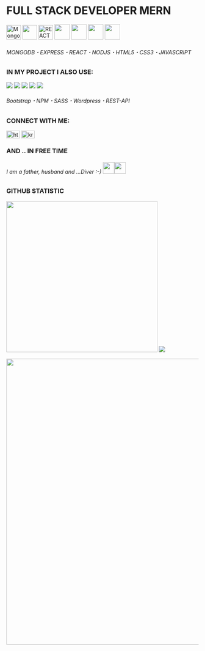 
<h1>FULL STACK DEVELOPER MERN</h1>
  
<p>
  <img src="https://img.icons8.com/external-tal-revivo-shadow-tal-revivo/48/null/external-mongodb-a-cross-platform-document-oriented-database-program-logo-shadow-tal-revivo.png" height="38px" alt="MongoDB" />
<img src="https://milek.wroclaw.pl/express.png" width="38px" height="38px">
<img src="https://img.icons8.com/office/100/null/react.png" width="38px" height="38px" alt="REACT">
<img src="https://user-images.githubusercontent.com/119612386/214430885-e2f2cabd-c578-4999-ab9f-2e50db1d2d82.png" width="40px" height="40px">
<img src="https://user-images.githubusercontent.com/119612386/214434464-b6d565b5-e364-4a3b-abc0-889260b90648.png" width="40px" height="40px">
<img src="https://user-images.githubusercontent.com/119612386/214434991-98ed5528-a192-4df6-a144-ee623d0c6822.png"  width="40px" height="40px">
<img src="https://user-images.githubusercontent.com/119612386/214437242-4236cfcc-5d96-4d84-a34a-0e0507ddc8fb.png"  width="40px" height="40px">
</p>

<h6>MONGODB&#x30FB;EXPRESS&#x30FB;REACT&#x30FB;NODJS&#x30FB;HTML5&#x30FB;CSS3&#x30FB;JAVASCRIPT</h6>

<h3>IN MY PROJECT I ALSO USE:</h3>
<p><img src="https://img.icons8.com/color/48/null/bootstrap.png"/>
<img src="https://img.icons8.com/color/48/null/npm.png" />
<img src="https://img.icons8.com/color/48/null/sass.png" />
<img src="https://img.icons8.com/color/16/null/wordpress.png" />
<img src="https://img.icons8.com/ultraviolet/40/null/api-settings.png"/>
 
<br>
</p>
   <h6>Bootstrap&#x30FB;NPM&#x30FB;SASS&#x30FB;Wordpress&#x30FB;REST-API</h6>
</p>
<h3 align="left">CONNECT WITH ME:</h3>
<p align="left">
<a href="https://www.linkedin.com/in/krzysztof-miłek-010694198/" target="blank"><img align="center" src="https://raw.githubusercontent.com/rahuldkjain/github-profile-readme-generator/master/src/images/icons/Social/linked-in-alt.svg" alt="https://www.linkedin.com/in/krzysztof-miłek-010694198/" height="20" width="35" /></a>
<a href="https://fb.com/krzysztof.milek" target="blank"><img align="center" src="https://raw.githubusercontent.com/rahuldkjain/github-profile-readme-generator/master/src/images/icons/Social/facebook.svg" alt="krzysztof.milek" height="20" width="35" /></a><br>
<h3>AND .. IN FREE TIME</h3>
<p align="left">
<h6>I am a father, husband and ...Diver :-) <img src="https://user-images.githubusercontent.com/119612386/214439373-a628d76f-aa81-4bed-abf1-8af4a3ea4680.png" width="30px" height="30px"><img src="https://img.icons8.com/flat-round/64/null/ok-hand.png" width="30px" height="30px"/>
</h6>
</p>
<h3>GITHUB STATISTIC</h3>

<img src="https://github-readme-stats.vercel.app/api?username=kmilek73&show_icons=true&theme=dark" width="396px"  /> <img src="https://github-readme-stats.vercel.app/api/top-langs?username=kmilek73&layout=compact&theme=dark"  />



<img src="https://github-readme-streak-stats.herokuapp.com/?user=kmilek73&theme=dark" width="750px"/>

